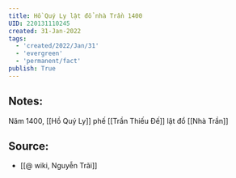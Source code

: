 ```yaml
---
title: Hồ Quý Ly lật đổ nhà Trần 1400
UID: 220131110245
created: 31-Jan-2022
tags:
  - 'created/2022/Jan/31'
  - 'evergreen'
  - 'permanent/fact'
publish: True
---
```

## Notes:
Năm 1400, [[Hồ Quý Ly]] phế [[Trần Thiếu Đế]] lật đổ [[Nhà Trần]]

## Source:
- [[@ wiki, Nguyễn Trãi]]


